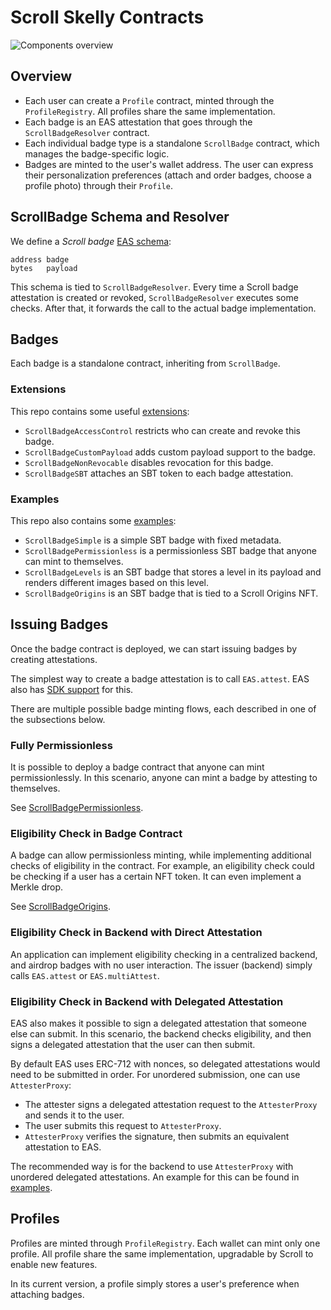 # Scroll Skelly Contracts

![Components overview](docs/overview.png "Overview")

## Overview

- Each user can create a `Profile` contract, minted through the `ProfileRegistry`. All profiles share the same implementation.
- Each badge is an EAS attestation that goes through the `ScrollBadgeResolver` contract.
- Each individual badge type is a standalone `ScrollBadge` contract, which manages the badge-specific logic.
- Badges are minted to the user's wallet address. The user can express their personalization preferences (attach and order badges, choose a profile photo) through their `Profile`.

## ScrollBadge Schema and Resolver

We define a *Scroll badge* [EAS schema](https://docs.attest.sh/docs/core--concepts/schemas):

```
address badge
bytes   payload
```

This schema is tied to `ScrollBadgeResolver`. Every time a Scroll badge attestation is created or revoked, `ScrollBadgeResolver` executes some checks. After that, it forwards the call to the actual badge implementation.

## Badges

Each badge is a standalone contract, inheriting from `ScrollBadge`.

### Extensions

This repo contains some useful [extensions](src/badge/extensions):
- `ScrollBadgeAccessControl` restricts who can create and revoke this badge.
- `ScrollBadgeCustomPayload` adds custom payload support to the badge.
- `ScrollBadgeNonRevocable` disables revocation for this badge.
- `ScrollBadgeSBT` attaches an SBT token to each badge attestation.

### Examples

This repo also contains some [examples](src/badge/examples):
- `ScrollBadgeSimple` is a simple SBT badge with fixed metadata.
- `ScrollBadgePermissionless` is a permissionless SBT badge that anyone can mint to themselves.
- `ScrollBadgeLevels` is an SBT badge that stores a level in its payload and renders different images based on this level.
- `ScrollBadgeOrigins` is an SBT badge that is tied to a Scroll Origins NFT.

## Issuing Badges

Once the badge contract is deployed, we can start issuing badges by creating attestations.

The simplest way to create a badge attestation is to call `EAS.attest`. EAS also has [SDK support](https://github.com/ethereum-attestation-service/eas-sdk?tab=readme-ov-file#creating-onchain-attestations) for this.

There are multiple possible badge minting flows, each described in one of the subsections below.

### Fully Permissionless

It is possible to deploy a badge contract that anyone can mint permissionlessly. In this scenario, anyone can mint a badge by attesting to themselves.

See [ScrollBadgePermissionless](src/badge/examples/ScrollBadgePermissionless.sol).

### Eligibility Check in Badge Contract

A badge can allow permissionless minting, while implementing additional checks of eligibility in the contract. For example, an eligibility check could be checking if a user has a certain NFT token. It can even implement a Merkle drop.

See [ScrollBadgeOrigins](src/badge/examples/ScrollBadgeOrigins.sol).

### Eligibility Check in Backend with Direct Attestation

An application can implement eligibility checking in a centralized backend, and airdrop badges with no user interaction. The issuer (backend) simply calls `EAS.attest` or `EAS.multiAttest`.

### Eligibility Check in Backend with Delegated Attestation

EAS also makes it possible to sign a delegated attestation that someone else can submit. In this scenario, the backend checks eligibility, and then signs a delegated attestation that the user can then submit.

By default EAS uses ERC-712 with nonces, so delegated attestations would need to be submitted in order. For unordered submission, one can use `AttesterProxy`:

- The attester signs a delegated attestation request to the `AttesterProxy` and sends it to the user.
- The user submits this request to `AttesterProxy`.
- `AttesterProxy` verifies the signature, then submits an equivalent attestation to EAS.

The recommended way is for the backend to use `AttesterProxy` with unordered delegated attestations. An example for this can be found in [examples](examples).

## Profiles

Profiles are minted through `ProfileRegistry`. Each wallet can mint only one profile. All profile share the same implementation, upgradable by Scroll to enable new features.

In its current version, a profile simply stores a user's preference when attaching badges.